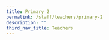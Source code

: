 ```yaml
---
title: Primary 2
permalink: /staff/teachers/primary-2
description: ""
third_nav_title: Teachers
---
```

